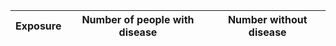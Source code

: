 | Exposure | Number of people with disease | Number without disease |
|----------|-------------------------------|-----------------------